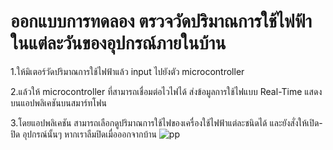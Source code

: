 # ออกแบบการทดลอง ตรวจวัดปริมาณการใช้ไฟฟ้าในแต่ละวันของอุปกรณ์ภายในบ้าน

1.ให้มิเตอร์วัดปริมาณการใช้ไฟฟ้าแล้ว input ไปยังตัว microcontroller

2.แล้วให้ microcontroller ที่สามารถเชื่อมต่อไวไฟได้ ส่งข้อมูลการใช้ไฟแบบ Real-Time แสดงบนแอปพลิเคชันบนสมาร์ทโฟน

3.โดยแอปพลิเคชัน สามารถเลือกดูปริมาณการใช้ไฟของเครื่องใช้ไฟฟ้าแต่ละชนิดได้ และยังสั่งให้เปิด-ปิด อุปกรณ์นั้นๆ หากเราลืมปิดเมื่อออกจากบ้าน
![pp](https://inwfile.com/s-fj/4wfrej.jpg)

